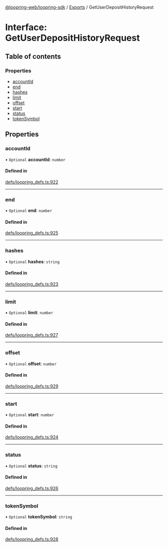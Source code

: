 [@loopring-web/loopring-sdk](../README.md) / [Exports](../modules.md) / GetUserDepositHistoryRequest

# Interface: GetUserDepositHistoryRequest

## Table of contents

### Properties

- [accountId](GetUserDepositHistoryRequest.md#accountid)
- [end](GetUserDepositHistoryRequest.md#end)
- [hashes](GetUserDepositHistoryRequest.md#hashes)
- [limit](GetUserDepositHistoryRequest.md#limit)
- [offset](GetUserDepositHistoryRequest.md#offset)
- [start](GetUserDepositHistoryRequest.md#start)
- [status](GetUserDepositHistoryRequest.md#status)
- [tokenSymbol](GetUserDepositHistoryRequest.md#tokensymbol)

## Properties

### accountId

• `Optional` **accountId**: `number`

#### Defined in

[defs/loopring_defs.ts:922](https://github.com/Loopring/loopring_sdk/blob/b7df545/src/defs/loopring_defs.ts#L922)

___

### end

• `Optional` **end**: `number`

#### Defined in

[defs/loopring_defs.ts:925](https://github.com/Loopring/loopring_sdk/blob/b7df545/src/defs/loopring_defs.ts#L925)

___

### hashes

• `Optional` **hashes**: `string`

#### Defined in

[defs/loopring_defs.ts:923](https://github.com/Loopring/loopring_sdk/blob/b7df545/src/defs/loopring_defs.ts#L923)

___

### limit

• `Optional` **limit**: `number`

#### Defined in

[defs/loopring_defs.ts:927](https://github.com/Loopring/loopring_sdk/blob/b7df545/src/defs/loopring_defs.ts#L927)

___

### offset

• `Optional` **offset**: `number`

#### Defined in

[defs/loopring_defs.ts:929](https://github.com/Loopring/loopring_sdk/blob/b7df545/src/defs/loopring_defs.ts#L929)

___

### start

• `Optional` **start**: `number`

#### Defined in

[defs/loopring_defs.ts:924](https://github.com/Loopring/loopring_sdk/blob/b7df545/src/defs/loopring_defs.ts#L924)

___

### status

• `Optional` **status**: `string`

#### Defined in

[defs/loopring_defs.ts:926](https://github.com/Loopring/loopring_sdk/blob/b7df545/src/defs/loopring_defs.ts#L926)

___

### tokenSymbol

• `Optional` **tokenSymbol**: `string`

#### Defined in

[defs/loopring_defs.ts:928](https://github.com/Loopring/loopring_sdk/blob/b7df545/src/defs/loopring_defs.ts#L928)

